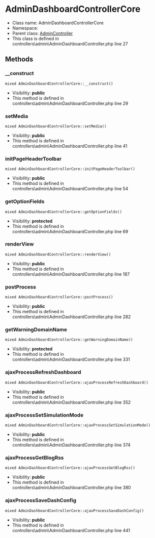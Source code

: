 AdminDashboardControllerCore
===============






* Class name: AdminDashboardControllerCore
* Namespace: 
* Parent class: [AdminController](AdminControllerCore)
* This class is defined in controllers\admin\AdminDashboardController.php line 27







Methods
-------


### __construct

    mixed AdminDashboardControllerCore::__construct()





* Visibility: **public**
* This method is defined in controllers\admin\AdminDashboardController.php line 29




### setMedia

    mixed AdminDashboardControllerCore::setMedia()





* Visibility: **public**
* This method is defined in controllers\admin\AdminDashboardController.php line 41




### initPageHeaderToolbar

    mixed AdminDashboardControllerCore::initPageHeaderToolbar()





* Visibility: **public**
* This method is defined in controllers\admin\AdminDashboardController.php line 54




### getOptionFields

    mixed AdminDashboardControllerCore::getOptionFields()





* Visibility: **protected**
* This method is defined in controllers\admin\AdminDashboardController.php line 69




### renderView

    mixed AdminDashboardControllerCore::renderView()





* Visibility: **public**
* This method is defined in controllers\admin\AdminDashboardController.php line 187




### postProcess

    mixed AdminDashboardControllerCore::postProcess()





* Visibility: **public**
* This method is defined in controllers\admin\AdminDashboardController.php line 282




### getWarningDomainName

    mixed AdminDashboardControllerCore::getWarningDomainName()





* Visibility: **protected**
* This method is defined in controllers\admin\AdminDashboardController.php line 331




### ajaxProcessRefreshDashboard

    mixed AdminDashboardControllerCore::ajaxProcessRefreshDashboard()





* Visibility: **public**
* This method is defined in controllers\admin\AdminDashboardController.php line 352




### ajaxProcessSetSimulationMode

    mixed AdminDashboardControllerCore::ajaxProcessSetSimulationMode()





* Visibility: **public**
* This method is defined in controllers\admin\AdminDashboardController.php line 374




### ajaxProcessGetBlogRss

    mixed AdminDashboardControllerCore::ajaxProcessGetBlogRss()





* Visibility: **public**
* This method is defined in controllers\admin\AdminDashboardController.php line 380




### ajaxProcessSaveDashConfig

    mixed AdminDashboardControllerCore::ajaxProcessSaveDashConfig()





* Visibility: **public**
* This method is defined in controllers\admin\AdminDashboardController.php line 441



